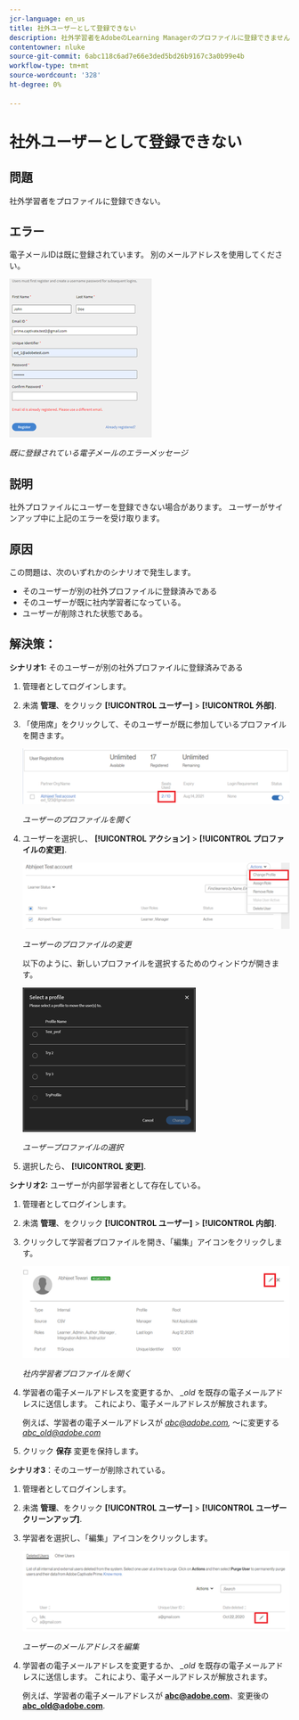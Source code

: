 ```yaml
---
jcr-language: en_us
title: 社外ユーザーとして登録できない
description: 社外学習者をAdobeのLearning Managerのプロファイルに登録できません。
contentowner: nluke
source-git-commit: 6abc118c6ad7e66e3ded5bd26b9167c3a0b99e4b
workflow-type: tm+mt
source-wordcount: '328'
ht-degree: 0%

---
```




# 社外ユーザーとして登録できない

## 問題

社外学習者をプロファイルに登録できない。

## エラー

電子メールIDは既に登録されています。 別のメールアドレスを使用してください。

![](assets/cp-register-profile.png)

*既に登録されている電子メールのエラーメッセージ*

## 説明

社外プロファイルにユーザーを登録できない場合があります。 ユーザーがサインアップ中に上記のエラーを受け取ります。

## 原因

この問題は、次のいずれかのシナリオで発生します。

* そのユーザーが別の社外プロファイルに登録済みである
* そのユーザーが既に社内学習者になっている。
* ユーザーが削除された状態である。

## 解決策：

**シナリオ1:** そのユーザーが別の社外プロファイルに登録済みである

1. 管理者としてログインします。
1. 未満 **管理**、をクリック **[!UICONTROL ユーザー]** > **[!UICONTROL 外部]**.
1. 「使用席」をクリックして、そのユーザーが既に参加しているプロファイルを開きます。

   ![](assets/cp-seats-used.png)

   *ユーザーのプロファイルを開く*

1. ユーザーを選択し、 **[!UICONTROL アクション]** > **[!UICONTROL プロファイルの変更]**.

   ![](assets/cp-change-profile.png)

   *ユーザーのプロファイルの変更*

   以下のように、新しいプロファイルを選択するためのウィンドウが開きます。

   ![](assets/cp-select-profiles.png)

   *ユーザープロファイルの選択*

1. 選択したら、 **[!UICONTROL 変更]**.

**シナリオ2:** ユーザーが内部学習者として存在している。

1. 管理者としてログインします。
1. 未満 **管理**、をクリック **[!UICONTROL ユーザー]** > **[!UICONTROL 内部]**.
1. クリックして学習者プロファイルを開き、「編集」アイコンをクリックします。

   ![](assets/cp-internal-learner.png)

   *社内学習者プロファイルを開く*

1. 学習者の電子メールアドレスを変更するか、 *_old* を既存の電子メールアドレスに送信します。 これにより、電子メールアドレスが解放されます。

   例えば、学習者の電子メールアドレスが *<abc@adobe.com>,* ～に変更する *<abc_old@adobe.com>*

1. クリック **保存** 変更を保持します。

**シナリオ3**：そのユーザーが削除されている。

1. 管理者としてログインします。
1. 未満 **管理**、をクリック **[!UICONTROL ユーザー]** > **[!UICONTROL ユーザークリーンアップ]**.
1. 学習者を選択し、「編集」アイコンをクリックします。

   ![](assets/cp-deleted-learner.png)

   *ユーザーのメールアドレスを編集*

1. 学習者の電子メールアドレスを変更するか、 *_old* を既存の電子メールアドレスに送信します。 これにより、電子メールアドレスが解放されます。

   例えば、学習者の電子メールアドレスが **<abc@adobe.com>**、変更後の **<abc_old@adobe.com>**.
